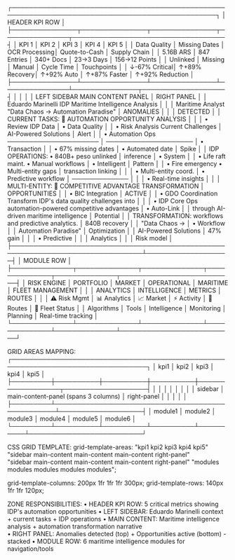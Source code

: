 ┌─────────────────────────────────────────────────────────────────────────────────────────────────┐
│                                    HEADER KPI ROW                                                  │
├───────────────┬───────────────┬───────────────┬───────────────┬───────────────────────────────────┤
│   KPI 1       │   KPI 2       │   KPI 3       │   KPI 4       │            KPI 5                  │
│ Data Quality  │ Missing Dates │ OCR Processing│ Quote-to-Cash │        Supply Chain               │
│   5.16B ARS   │  847 Entries  │  340+ Docs    │   23→3 Days   │       156→12 Points               │
│   Unlinked    │   Missing     │   Manual      │   Cycle Time  │       Touchpoints                 │
│ ↓-67% Critical│ ↑+89% Recovery│ ↑+92% Auto    │ ↑+87% Faster  │      ↑+92% Reduction              │
├───────────────┴───────────────┴───────────────┴───────────────┴───────────────┬───────────────────┤
│                                                                                │                   │
│  LEFT SIDEBAR                    MAIN CONTENT PANEL                            │   RIGHT PANEL     │
│  Eduardo Marinelli              IDP Maritime Intelligence Analysis             │                   │
│  Maritime Analyst               "Data Chaos → Automation Paradise"             │   ANOMALIES       │
│                                                                                │   DETECTED        │
│  CURRENT TASKS:                 🎯 AUTOMATION OPPORTUNITY ANALYSIS              │                   │
│  • Review IDP Data                                                             │   • Data Quality  │
│  • Risk Analysis                Current Challenges    │  AI-Powered Solutions  │     Alert         │
│  • Automation Ops               ─────────────────────  │  ──────────────────── │   • Transaction   │
│                                 • 67% missing dates   │  • Automated date      │     Spike         │
│  IDP OPERATIONS:                • 840B+ peso unlinked │    inference           │   • System        │
│  • Life raft maint.             • Manual workflows    │  • Intelligent         │     Pattern       │
│  • Fire emergency               • Multi-entity gaps   │    transaction linking │                   │
│  • Multi-entity coord.                                │  • Predictive workflow │   ───────────── │
│                                                       │  • Real-time insights  │                   │
│  MULTI-ENTITY:                  🚀 COMPETITIVE ADVANTAGE TRANSFORMATION        │   OPPORTUNITIES   │
│  • BIC Integration                                                             │   ACTIVE          │
│  • GDO Coordination             Transform IDP's data quality challenges into   │                   │
│  • IDP Core Ops                 automation-powered competitive advantages     │   • Auto-Link     │
│                                 through AI-driven maritime intelligence       │     Potential     │
│  TRANSFORMATION:                workflows and predictive analytics.           │     840B recovery │
│  "Data Chaos →                                                                │   • Workflow      │
│   Automation Paradise"                                                        │     Optimization  │
│  AI-Powered Solutions                                                          │     47% gain      │
│                                                                                │   • Predictive    │
│                                                                                │     Analytics     │
│                                                                                │     Risk model    │
├────────────────────────────────────────────────────────────────────────────────┴───────────────────┤
│                                      MODULE ROW                                                     │
├──────────────┬──────────────┬──────────────┬──────────────┬──────────────┬──────────────────────────┤
│ RISK ENGINE  │ PORTFOLIO    │ MARKET       │ OPERATIONAL  │ MARITIME     │    FLEET MANAGEMENT      │
│              │ ANALYTICS    │ INTELLIGENCE │ METRICS      │ ROUTES       │                          │
│ ⚠️ Risk Mgmt │ 📊 Analytics │ 📈 Market    │ ⚡ Activity  │ 📍 Routes    │    🚢 Fleet Status       │
│ Algorithms   │ Tools        │ Intelligence │ Monitoring   │ Planning     │    Real-time tracking    │
└──────────────┴──────────────┴──────────────┴──────────────┴──────────────┴──────────────────────────┘

GRID AREAS MAPPING:
┌─────────────────────────────────────────────────────────────────────────────────┐
│ kpi1    │ kpi2     │ kpi3     │ kpi4     │ kpi5                                 │
├─────────┼──────────┼──────────┼──────────┼──────────────────┬───────────────────┤
│         │          │          │          │                  │                   │
│ sidebar │    main-content-panel (spans 3 columns)          │   right-panel     │
│         │                                                  │                   │
├─────────┴──────────────────────────────────────────────────┴───────────────────┤
│ module1 │ module2  │ module3  │ module4  │ module5  │ module6                  │
└─────────┴──────────┴──────────┴──────────┴──────────┴──────────────────────────┘

CSS GRID TEMPLATE:
grid-template-areas: 
  "kpi1 kpi2 kpi3 kpi4 kpi5"
  "sidebar main-content main-content main-content right-panel"  
  "sidebar main-content main-content main-content right-panel"
  "modules modules modules modules modules";

grid-template-columns: 200px 1fr 1fr 1fr 300px;
grid-template-rows: 140px 1fr 1fr 120px;

ZONE RESPONSIBILITIES:
• HEADER KPI ROW: 5 critical metrics showing IDP's automation opportunities
• LEFT SIDEBAR: Eduardo Marinelli context + current tasks + IDP operations
• MAIN CONTENT: Maritime intelligence analysis + automation transformation narrative  
• RIGHT PANEL: Anomalies detected (top) + Opportunities active (bottom) - stacked
• MODULE ROW: 6 maritime intelligence modules for navigation/tools